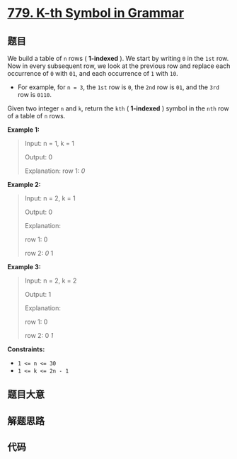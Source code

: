 # [779. K-th Symbol in Grammar](https://leetcode.com/problems/k-th-symbol-in-grammar/)

## 题目

We build a table of `n` rows ( **1-indexed** ). We start by writing `0` in the
`1st` row. Now in every subsequent row, we look at the previous row and
replace each occurrence of `0` with `01`, and each occurrence of `1` with
`10`.

  * For example, for `n = 3`, the `1st` row is `0`, the `2nd` row is `01`, and the `3rd` row is `0110`.

Given two integer `n` and `k`, return the `kth` ( **1-indexed** ) symbol in
the `nth` row of a table of `n` rows.



**Example 1:**

> Input: n = 1, k = 1
> 
> Output: 0
> 
> Explanation: row 1: _0_

**Example 2:**

> Input: n = 2, k = 1
> 
> Output: 0
> 
> Explanation: 
> 
> row 1: 0
> 
> row 2: _0_ 1

**Example 3:**

> Input: n = 2, k = 2
> 
> Output: 1
> 
> Explanation: 
> 
> row 1: 0
> 
> row 2: 0 _1_

**Constraints:**

  * `1 <= n <= 30`
  * `1 <= k <= 2n - 1`


## 题目大意

## 解题思路

## 代码

```javascript

```


